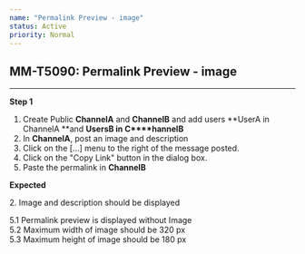 ```yaml
---
name: "Permalink Preview - image"
status: Active
priority: Normal
---
```


## MM-T5090: Permalink Preview - image

---

**Step 1**

1. Create Public **ChannelA** and **ChannelB** and add users **UserA in ChannelA **and **UsersB in C****hannelB**
2. In **ChannelA**, post an image and description 
3. Click on the \[...] menu to the right of the message posted.
4. Click on the "Copy Link" button in the dialog box.
5. Paste the permalink in **ChannelB**

**Expected**

2\. Image and description should be displayed

5.1 Permalink preview is displayed without Image\
5.2 Maximum width of image should be 320 px\
5.3 Maximum height of image should be 180 px

